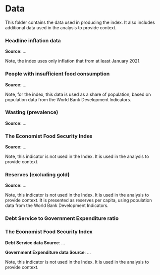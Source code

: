 # Data

This folder contains the data used in producing the index. It also includes additional
data used in the analysis to provide context.

### Headline inflation data
**Source**: ...

Note, the index uses only inflation that from at least January 2021.

### People with insufficient food consumption
**Source**: ...

Note, for the index, this data is used as a share of population, based on population data from the World Bank Development Indicators.

### Wasting (prevalence)
**Source**: ...

### The Economist Food Security Index
**Source**: ...

Note, this indicator is not used in the Index. It is used in the analysis to provide context.

### Reserves (excluding gold)
**Source**: ...

Note, this indicator is not used in the Index. It is used in the analysis to provide context.
It is presented as reserves per capita, using population data from the World Bank Development Indicators.

### Debt Service to Government Expenditure ratio

### The Economist Food Security Index
**Debt Service data Source**: ...

**Government Expenditure data Source**: ...

Note, this indicator is not used in the Index. It is used in the analysis to provide context.

